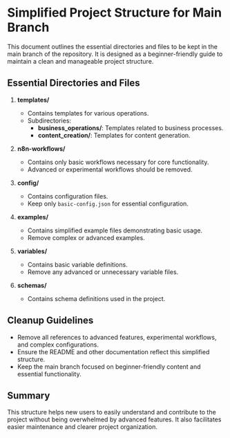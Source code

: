 # Simplified Project Structure for Main Branch

This document outlines the essential directories and files to be kept in the main branch of the repository. It is designed as a beginner-friendly guide to maintain a clean and manageable project structure.

## Essential Directories and Files

1. **templates/**
   - Contains templates for various operations.
   - Subdirectories:
     - **business_operations/**: Templates related to business processes.
     - **content_creation/**: Templates for content generation.

2. **n8n-workflows/**
   - Contains only basic workflows necessary for core functionality.
   - Advanced or experimental workflows should be removed.

3. **config/**
   - Contains configuration files.
   - Keep only `basic-config.json` for essential configuration.

4. **examples/**
   - Contains simplified example files demonstrating basic usage.
   - Remove complex or advanced examples.

5. **variables/**
   - Contains basic variable definitions.
   - Remove any advanced or unnecessary variable files.

6. **schemas/**
   - Contains schema definitions used in the project.

## Cleanup Guidelines

- Remove all references to advanced features, experimental workflows, and complex configurations.
- Ensure the README and other documentation reflect this simplified structure.
- Keep the main branch focused on beginner-friendly content and essential functionality.

## Summary

This structure helps new users to easily understand and contribute to the project without being overwhelmed by advanced features. It also facilitates easier maintenance and clearer project organization.
